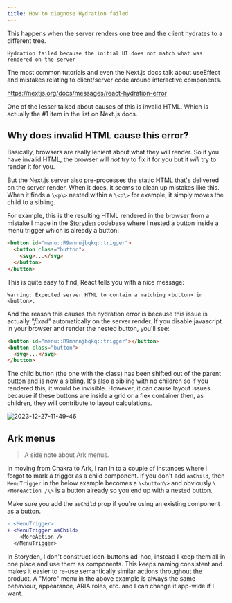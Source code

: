 ```yaml
---
title: How to diagnose Hydration failed
---
```


This happens when the server renders one tree and the client hydrates to a different tree.

```
Hydration failed because the initial UI does not match what was rendered on the server
```

The most common tutorials and even the Next.js docs talk about useEffect and mistakes relating to client/server code around interactive components.

https://nextjs.org/docs/messages/react-hydration-error

One of the lesser talked about causes of this is invalid HTML. Which is actually the #1 item in the list on Next.js docs.

## Why does invalid HTML cause this error?

Basically, browsers are really lenient about what they will render. So if you have invalid HTML, the browser will _not_ try to fix it for you but it _will_ try to render it for you.

But the Next.js server also pre-processes the static HTML that's delivered on the server render. When it does, it seems to clean up mistakes like this. When it finds a `\<p\>` nested within a `\<p\>` for example, it simply moves the child to a sibling.

For example, this is the resulting HTML rendered in the browser from a mistake I made in the [Storyden](https://github.com/Southclaws/storyden) codebase where I nested a button inside a menu trigger which is already a button:

```html
<button id="menu::R9mnnnjbqkq::trigger">
  <button class="button">
    <svg>...</svg>
  </button>
</button>
```

This is quite easy to find, React tells you with a nice message:

```
Warning: Expected server HTML to contain a matching <button> in <button>.
```

And the reason this causes the hydration error is because this issue is actually _"fixed"_ automatically on the server render. If you disable javascript in your browser and render the nested button, you'll see:

```html
<button id="menu::R9mnnnjbqkq::trigger"></button>
<button class="button">
  <svg>...</svg>
</button>
```

The child button (the one with the class) has been shifted out of the parent button and is now a sibling. It's also a sibling with no children so if you rendered this, it would be invisible. However, it can cause layout issues because if these buttons are inside a grid or a flex container then, as children, they will contribute to layout calculations.

![2023-12-27-11-49-46](/images/2023-12-27-11-49-46.png)

## Ark menus

> A side note about Ark menus.

In moving from Chakra to Ark, I ran in to a couple of instances where I forgot to mark a trigger as a child component. If you don't add `asChild`, then `MenuTrigger` in the below example becomes a `\<button\>` and obviously `\<MoreAction /\>` is a button already so you end up with a nested button.

Make sure you add the `asChild` prop if you're using an existing component as a button.

```diff
- <MenuTrigger>
+ <MenuTrigger asChild>
    <MoreAction />
  </MenuTrigger>
```

In Storyden, I don't construct icon-buttons ad-hoc, instead I keep them all in one place and use them as components. This keeps naming consistent and makes it easier to re-use semantically similar actions throughout the product. A "More" menu in the above example is always the same behaviour, appearance, ARIA roles, etc. and I can change it app-wide if I want.

